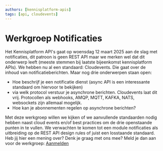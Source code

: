 ```yaml
---
authors: [kennisplatform-apis]
tags: [api, cloudevents]
---
```

# Werkgroep Notificaties

Het Kennisplatform API's gaat op woensdag 12 maart 2025 aan de slag met notificaties, dit patroon is geen REST API maar we merken wel dat dit onderwerp leeft (meeste stemmen bij laatste bijeenkomst kennisplatform APIs). We hebben nu al een standaard: Cloudevents. Die gaat over de inhoud van notificatieberichten. Maar nog drie onderwerpen staan open:

<!-- truncate -->

- Hoe beschrijf je een notificatie dienst (async API is een interessante standaard om hiervoor te bekijken) 
- via welk protocol verstuur je asynchrone berichten. Cloudevents laat dit vrij. Protocollen als webhooks, AMQP, MQTT, KAFKA, NATS, websockets  zijn allemaal mogelijk.
- Hoe kan je abonnementen regelen op asynchrone berichten?

Met deze werkgroep willen we kijken of we aanvullende standaarden nodig hebben naast cloud events en/of best practices om de drie openstaande punten in te vullen. We verwachten te komen tot een module notificaties als uitbreiding op de REST API design rules of juist een losstaande standaard. Heb jij hier een mening over? Denk je graag met ons mee? Meld je dan aan voor de werkgroep: [Aanmelden](https://www.formdesk.com/geonovum/notificeren)
